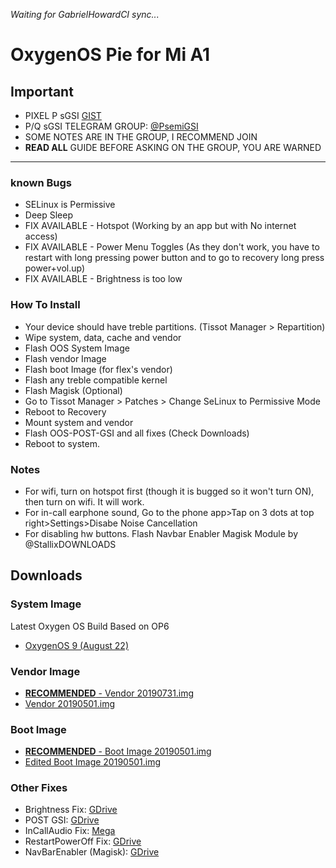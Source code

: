 *Waiting for GabrielHowardCI sync...*
# OxygenOS Pie for Mi A1
## Important
- PIXEL P sGSI [GIST](https://gist.github.com/TheGabrielHoward/71d22d6d7c6bb71d02a37f8cc5dc8d3f)
- P/Q sGSI TELEGRAM GROUP: [@PsemiGSI](t.me/psemigsi)
- SOME NOTES ARE IN THE GROUP, I RECOMMEND JOIN
- **READ ALL** GUIDE BEFORE ASKING ON THE GROUP, YOU ARE WARNED

----------------
### known Bugs
- SELinux is Permissive
- Deep Sleep
- FIX AVAILABLE - Hotspot (Working by an app but with No internet access)
- FIX AVAILABLE - Power Menu Toggles (As they don't work, you have to restart with long pressing power button and to go to recovery long press power+vol.up)
- FIX AVAILABLE - Brightness is too low

### How To Install
- Your device should have treble partitions. (Tissot Manager > Repartition)
- Wipe system, data, cache and vendor
- Flash OOS System Image 
- Flash vendor Image
- Flash boot Image (for flex's vendor)
- Flash any treble compatible kernel
- Flash Magisk (Optional)
- Go to Tissot Manager > Patches > Change SeLinux to Permissive Mode
- Reboot to Recovery
- Mount system and vendor
- Flash OOS-POST-GSI and all fixes (Check Downloads)
- Reboot to system.

### Notes
- For wifi, turn on hotspot first (though it is bugged so it won't turn ON), then turn on wifi. It will work.
- For in-call earphone sound, Go to the phone app>Tap on 3 dots at top right>Settings>Disabe Noise Cancellation
- For disabling hw buttons. Flash Navbar Enabler Magisk Module by @StallixDOWNLOADS

## Downloads
### System Image
Latest Oxygen OS Build Based on OP6
- [OxygenOS 9 (August 22)](https://mirrors.lolinet.com/firmware/gsi/OxygenOS-AB-9-20190822-ErfanGSI.img.7z)

### Vendor Image
- [**RECOMMENDED** - Vendor 20190731.img](https://drive.google.com/file/d/1n1TcOXpVtore5M7-lVpHv7IP9Q3z00Sv/view)
- [Vendor 20190501.img](https://drive.google.com/file/d/1Uuv9hL9bC-ApNfnLEbly7dFR_eeOCEcu/view)

### Boot Image
- [**RECOMMENDED** - Boot Image 20190501.img](https://drive.google.com/open?id=1aQMvuK5mV9dXMIWNqP9LFo9FwCPT5SV9)
- [Edited Boot Image 20190501.img](https://t.me/PsemiGSI/19770)

### Other Fixes
- Brightness Fix: [GDrive](https://drive.google.com/file/d/1-YvoKYlll1SIMbToDaO4MOeKOKZH8AiX/view?usp=drivesdk)
- POST GSI: [GDrive](https://drive.google.com/file/d/1-RNjlEHv1r0LNekpny5WLo6G1-ukIpp7/view?usp=drivesdk)
- InCallAudio Fix: [Mega](https://mega.nz/#!i0AREajJ!TZBfwxOf_fGdzlXKy7dFVEW4aPLGddZc9VqyiOc4eZY)
- RestartPowerOff Fix: [GDrive](https://drive.google.com/file/d/1-cNQZ5iHz9mSK9AIyfbR2MA6ikeqs3Tb/view?usp=drivesdk)
- NavBarEnabler (Magisk): [GDrive](https://drive.google.com/file/d/1Ws09GhcqIf90rws0hsOakV-mPfQhwAZL/view?usp=drivesdk)